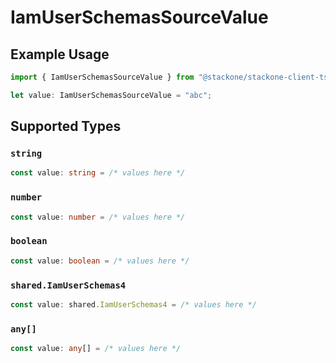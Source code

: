 # IamUserSchemasSourceValue

## Example Usage

```typescript
import { IamUserSchemasSourceValue } from "@stackone/stackone-client-ts/sdk/models/shared";

let value: IamUserSchemasSourceValue = "abc";
```

## Supported Types

### `string`

```typescript
const value: string = /* values here */
```

### `number`

```typescript
const value: number = /* values here */
```

### `boolean`

```typescript
const value: boolean = /* values here */
```

### `shared.IamUserSchemas4`

```typescript
const value: shared.IamUserSchemas4 = /* values here */
```

### `any[]`

```typescript
const value: any[] = /* values here */
```


